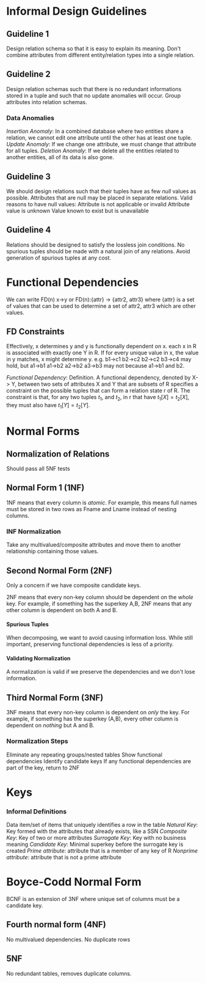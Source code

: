 # Informal Design Guidelines

## Guideline 1

Design relation schema so that it is easy to explain its meaning. Don't combine attributes from different entity/relation types into a single relation. 
## Guideline 2

Design relation schemas such that there is no redundant informations stored in a tuple and such that no update anomalies will occur. Group attributes into relation schemas. 
### Data Anomalies
*Insertion Anomaly*: In a combined database where two entities share a relation, we cannot edit one attribute until the other has at least one tuple. 
*Update Anomaly*: If we change one attribute, we must change that attribute for all tuples. 
*Deletion Anomaly*: If we delete all the entities related to another entities, all of its data is also gone. 
## Guideline 3
We should design relations such that their tuples have as few *null* values as possible. Attributes that are null may be placed in separate relations. 
Valid reasons to have null values:
Attribute is not applicable or invalid
Attribute value is unknown
Value known to exist but is unavailable
## Guideline 4
Relations should be designed to satisfy the lossless join conditions. No spurious tuples should be made with a natural join of any relations. 
Avoid generation of spurious tuples at any cost. 
# Functional Dependencies
We can write FD(n) x->y or FD(n):{attr} -> {attr2, attr3} where {attr} is a set of values that can be used to determine a set of attr2, attr3 which are other values. 
## FD Constraints
Effectively, x determines y and y is functionally dependent on x. each x in R is associated with exactly one Y in R. If for every unique value in x, the value in y matches, x might determine y. e.g. b1->c1 b2->c2 b2->c2 b3->c4 may hold, but a1->b1 a1->b2 a2->b2 a3->b3 may not because a1->b1 and b2. 

*Functional Dependency*: Definition. A functional dependency, denoted by X-> Y, between two sets of attributes X and Y that are subsets of R specifies a constraint on the possible tuples that can form a relation state r of R. The constraint is that, for any two tuples $t_1$, and $t_2$, in r that have $t_1[X]=t_2[X]$, they must also have $t_1[Y]=t_2[Y]$.
# Normal Forms

## Normalization of Relations
Should pass all 5NF tests
## Normal Form 1 (1NF)
1NF means that every column is *atomic*. For example, this means full names must be stored in two rows as Fname and Lname instead of nesting columns. 
### INF Normalization
Take any multivalued/composite attributes and move them to another relationship containing those values. 
## Second Normal Form (2NF)
Only a concern if we have composite candidate keys. 

2NF means that every non-key column should be dependent on the *whole* key. For example, if something has the superkey A,B, 2NF means that any other column is dependent on both A and B. 
#### Spurious Tuples
When decomposing, we want to avoid causing information loss. While still important, preserving functional dependencies is less of a priority. 
#### Validating Normalization
A normalization is valid if we preserve the dependencies and we don't lose information. 

## Third Normal Form (3NF)

3NF means that every non-key column is dependent on *only* the key. For example, if something has the superkey (A,B), every other column is dependent on *nothing* but A and B. 
### Normalization Steps
Eliminate any repeating groups/nested tables
Show functional dependencies
Identify candidate keys
If any functional dependencies are part of the key, return to 2NF
# Keys

### Informal Definitions
Data item/set of items that uniquely identifies a row in the table
*Natural Key*: Key formed with the attributes that already exists, like a SSN
*Composite Key*: Key of two or more attributes
*Surrogate Key*: Key with no business meaning
*Candidate Key*: Minimal superkey before the surrogate key is created
*Prime attribute*: attribute that is a member of any key of R
*Nonprime attribute*: attribute that is not a prime attribute
# Boyce-Codd Normal Form
BCNF is an extension of 3NF where unique set of columns must be a candidate key. 
## Fourth normal form (4NF)
No multivalued dependencies. No duplicate rows
## 5NF
No redundant tables, removes duplicate columns. 

